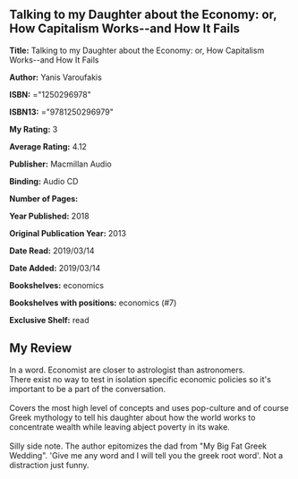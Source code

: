 ## Talking to my Daughter about the Economy: or, How Capitalism Works--and How It Fails

**Title:** Talking to my Daughter about the Economy: or, How Capitalism Works--and How It Fails

**Author:** Yanis Varoufakis

**ISBN:** ="1250296978"

**ISBN13:** ="9781250296979"

**My Rating:** 3

**Average Rating:** 4.12

**Publisher:** Macmillan Audio

**Binding:** Audio CD

**Number of Pages:** 

**Year Published:** 2018

**Original Publication Year:** 2013

**Date Read:** 2019/03/14

**Date Added:** 2019/03/14

**Bookshelves:** economics

**Bookshelves with positions:** economics (#7)

**Exclusive Shelf:** read


## My Review

In a word. Economist are closer to astrologist than astronomers.<br/>There exist no way to test in isolation specific economic policies so it's important to be a part of the conversation.<br/><br/>Covers the most high level of concepts and uses pop-culture and of course Greek mythology to tell his daughter about how the world works to concentrate wealth while leaving abject poverty in its wake.<br/><br/>Silly side note. The author epitomizes the dad from "My Big Fat Greek Wedding". 'Give me any word and I will tell you the greek root word'. Not a distraction just funny.
